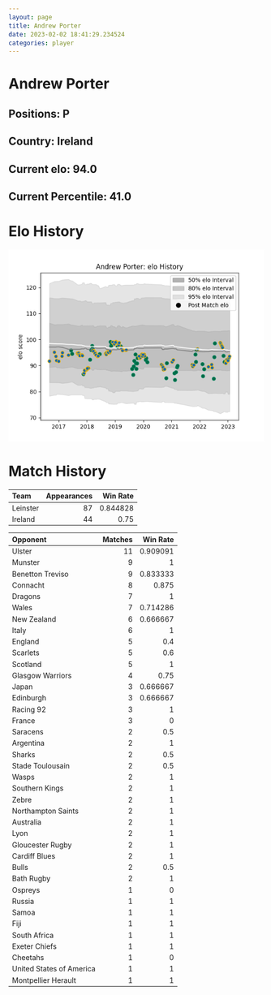 ```yaml
---  
layout: page  
title: Andrew Porter  
date: 2023-02-02 18:41:29.234524  
categories: player  
---
```

# Andrew Porter

## Positions: P

## Country: Ireland

## Current elo: 94.0

## Current Percentile: 41.0

# Elo History


![elo history](history_AndrewPorter.png)
# Match History


| Team     |   Appearances |   Win Rate |
|:---------|--------------:|-----------:|
| Leinster |            87 |   0.844828 |
| Ireland  |            44 |   0.75     |

| Opponent                 |   Matches |   Win Rate |
|:-------------------------|----------:|-----------:|
| Ulster                   |        11 |   0.909091 |
| Munster                  |         9 |   1        |
| Benetton Treviso         |         9 |   0.833333 |
| Connacht                 |         8 |   0.875    |
| Dragons                  |         7 |   1        |
| Wales                    |         7 |   0.714286 |
| New Zealand              |         6 |   0.666667 |
| Italy                    |         6 |   1        |
| England                  |         5 |   0.4      |
| Scarlets                 |         5 |   0.6      |
| Scotland                 |         5 |   1        |
| Glasgow Warriors         |         4 |   0.75     |
| Japan                    |         3 |   0.666667 |
| Edinburgh                |         3 |   0.666667 |
| Racing 92                |         3 |   1        |
| France                   |         3 |   0        |
| Saracens                 |         2 |   0.5      |
| Argentina                |         2 |   1        |
| Sharks                   |         2 |   0.5      |
| Stade Toulousain         |         2 |   0.5      |
| Wasps                    |         2 |   1        |
| Southern Kings           |         2 |   1        |
| Zebre                    |         2 |   1        |
| Northampton Saints       |         2 |   1        |
| Australia                |         2 |   1        |
| Lyon                     |         2 |   1        |
| Gloucester Rugby         |         2 |   1        |
| Cardiff Blues            |         2 |   1        |
| Bulls                    |         2 |   0.5      |
| Bath Rugby               |         2 |   1        |
| Ospreys                  |         1 |   0        |
| Russia                   |         1 |   1        |
| Samoa                    |         1 |   1        |
| Fiji                     |         1 |   1        |
| South Africa             |         1 |   1        |
| Exeter Chiefs            |         1 |   1        |
| Cheetahs                 |         1 |   0        |
| United States of America |         1 |   1        |
| Montpellier Herault      |         1 |   1        |